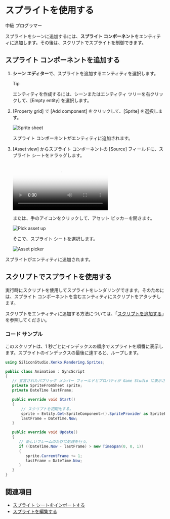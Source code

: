 # スプライトを使用する

<span class="label label-doc-level">中級</span>
<span class="label label-doc-audience">プログラマー</span>

スプライトをシーンに追加するには、**スプライト コンポーネント**をエンティティに追加します。その後は、スクリプトでスプライトを制御できます。

## スプライト コンポーネントを追加する

1. **シーン エディター**で、スプライトを追加するエンティティを選択します。

    >[!TIP]
    >エンティティを作成するには、シーンまたはエンティティ ツリーを右クリックして、[Empty entity] を選択します。

2. [Property grid] で [Add component] をクリックして、[Sprite] を選択します。

    ![Sprite sheet](media/SpriteEntity.png)

    スプライト コンポーネントがエンティティに追加されます。

3. [Asset view] からスプライト コンポーネントの [Source] フィールドに、スプライト シートをドラッグします。

    <p>
        <video autoplay loop class="responsive-video" poster="media\drag-sprite-sheet-to-asset-picker.png">
        <source src="media\drag-sprite-sheet-to-asset-picker.mp4" type="video/mp4">
        </video>
    </p>

    または、手のアイコンをクリックして、アセット ピッカーを開きます。

    ![Pick asset up](media/pick-asset-up.png)

    そこで、スプライト シートを選択します。

    ![Asset picker](media/asset-picker.png)

スプライトがエンティティに追加されます。

## スクリプトでスプライトを使用する

実行時にスクリプトを使用してスプライトをレンダリングできます。そのためには、スプライト コンポーネントを含むエンティティにスクリプトをアタッチします。

スクリプトをエンティティに追加する方法については、「[スクリプトを追加する](../scripts/add-a-script.md)」を参照してください。

### コード サンプル

このスクリプトは、1 秒ごとにインデックスの順序でスプライトを順番に表示します。スプライトのインデックスの最後に達すると、ループします。

```cs
using SiliconStudio.Xenko.Rendering.Sprites;

public class Animation : SyncScript
{
   // 宣言されたパブリック メンバー フィールドとプロパティが Game Studio に表示される。
   private SpriteFromSheet sprite;
   private DateTime lastFrame;

   public override void Start()
   {
       // スクリプトを初期化する。
       sprite = Entity.Get<SpriteComponent>().SpriteProvider as SpriteFromSheet;
       lastFrame = DateTime.Now;
   }

   public override void Update()
   {
      // 新しいフレームのたびに処理を行う。
      if ((DateTime.Now - lastFrame) > new TimeSpan(0, 0, 1))
      {
         sprite.CurrentFrame += 1;
         lastFrame = DateTime.Now;
      }
   }
}
```

## 関連項目

* [スプライト シートをインポートする](import-sprite-sheets.md)
* [スプライトを編集する](edit-sprites.md)

